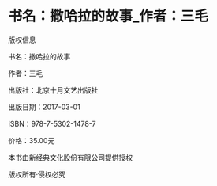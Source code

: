# 书名：撒哈拉的故事_作者：三毛

版权信息

书名：撒哈拉的故事

作者：三毛

出版社：北京十月文艺出版社

出版日期：2017-03-01

ISBN：978-7-5302-1478-7

价格：35.00元

本书由新经典文化股份有限公司提供授权

版权所有·侵权必究